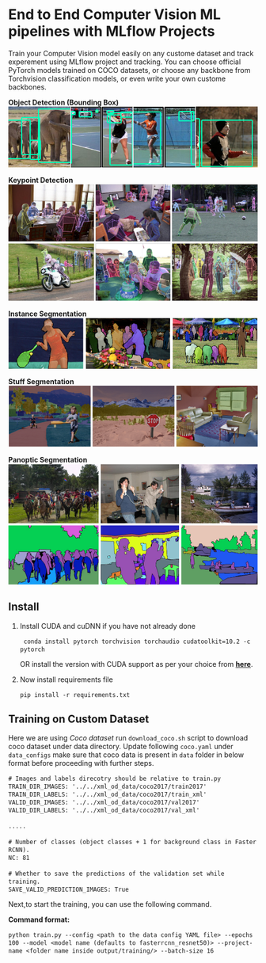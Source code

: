 # End to End Computer Vision ML pipelines with MLflow Projects

Train your Computer Vision model easily on any custome dataset and track experement using MLflow project and tracking. You can choose official PyTorch models trained on COCO datasets, or choose any backbone from Torchvision classification models, or even write your own custome backbones.

**Object Detection (Bounding Box)**
![](docs/images/BoundingBox.png)

**Keypoint Detection**
![](docs/images/Keypoint.png)

**Instance Segmentation**
![](docs/images/ObjectDetection.png)

**Stuff Segmentation**
![](docs/images/StuffSegementation.png)

**Panoptic Segmentation**
![](docs/images/Panoptic.png)


## Install
1. Install CUDA and cuDNN if you have not already done
    ```
     conda install pytorch torchvision torchaudio cudatoolkit=10.2 -c pytorch
    ```
    OR install the version with CUDA support as per your choice from **[here](https://pytorch.org/get-started/locally/)**.

2. Now install requirements file
    ```
    pip install -r requirements.txt
    ```

## Training on Custom Dataset

Here we are using *Coco dataset* run `download_coco.sh` script to download coco dataset under data directory. Update following `coco.yaml` under `data_configs` make sure that coco data is present in  `data` folder in below format before proceeding with further steps.

```
# Images and labels direcotry should be relative to train.py
TRAIN_DIR_IMAGES: '../../xml_od_data/coco2017/train2017'
TRAIN_DIR_LABELS: '../../xml_od_data/coco2017/train_xml'
VALID_DIR_IMAGES: '../../xml_od_data/coco2017/val2017'
VALID_DIR_LABELS: '../../xml_od_data/coco2017/val_xml'

.....

# Number of classes (object classes + 1 for background class in Faster RCNN).
NC: 81

# Whether to save the predictions of the validation set while training.
SAVE_VALID_PREDICTION_IMAGES: True
```

Next,to start the training, you can use the following command.

**Command format:**
```
python train.py --config <path to the data config YAML file> --epochs 100 --model <model name (defaults to fasterrcnn_resnet50)> --project-name <folder name inside output/training/> --batch-size 16
```

